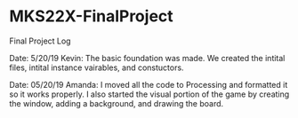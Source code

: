 # MKS22X-FinalProject



Final Project Log

Date: 5/20/19
Kevin: The basic foundation was made. We created the intital files, intital instance vairables, and constuctors.

Date: 05/20/19
Amanda: I moved all the code to Processing and formatted it so it works properly. I also started the visual portion of the game by creating the window, adding a background, and drawing the board.
